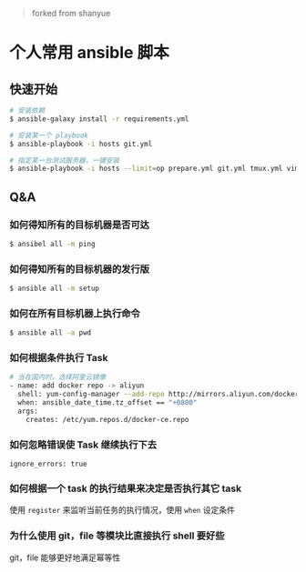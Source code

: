 > forked from shanyue

# 个人常用 ansible 脚本

## 快速开始

``` bash
# 安装依赖
$ ansible-galaxy install -r requirements.yml

# 安装某一个 playbook
$ ansible-playbook -i hosts git.yml

# 指定某一台测试服务器，一键安装
$ ansible-playbook -i hosts --limit=op prepare.yml git.yml tmux.yml vim.yml language.yml zsh.yml
```

## Q&A

### 如何得知所有的目标机器是否可达

``` bash
$ ansibel all -m ping
```

### 如何得知所有的目标机器的发行版

``` bash
$ ansible all -m setup
```

### 如何在所有目标机器上执行命令

``` bash
$ ansible all -a pwd
```

### 如何根据条件执行 Task

``` bash
# 当在国内时，选择阿里云镜像
- name: add docker repo -> aliyun
  shell: yum-config-manager --add-repo http://mirrors.aliyun.com/docker-ce/linux/centos/docker-ce.repo
  when: ansible_date_time.tz_offset == "+0800"
  args:
    creates: /etc/yum.repos.d/docker-ce.repo 
```

### 如何忽略错误使 Task 继续执行下去

`ignore_errors: true`


### 如何根据一个 task 的执行结果来决定是否执行其它 task

使用 `register` 来监听当前任务的执行情况，使用 `when` 设定条件

### 为什么使用 git，file 等模块比直接执行 shell 要好些

git，file 能够更好地满足幂等性
